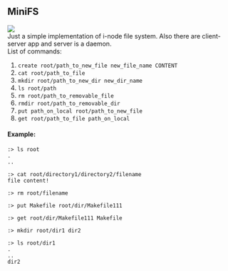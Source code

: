 ## MiniFS
![](https://travis-ci.org/alexa0o/miniFS.svg?branch=master)  
Just a simple implementation of i-node file system. Also there are client-server
app and server is a daemon.   
List of commands:
1. ``create root/path_to_new_file new_file_name CONTENT``  
2. ``cat root/path_to_file``  
3. ``mkdir root/path_to_new_dir new_dir_name``
4. ``ls root/path``  
5. ``rm root/path_to_removable_file``  
6. ``rmdir root/path_to_removable_dir``  
7. ``put path_on_local root/path_to_new_file``  
8. ``get root/path_to_file path_on_local``

#### Example:
``:> ls root``  
``.``  
``..``

``:> cat root/directory1/directory2/filename``  
``file content!``

``:> rm root/filename``

``:> put Makefile root/dir/Makefile111``

``:> get root/dir/Makefile111 Makefile``

``:> mkdir root/dir1 dir2``

``:> ls root/dir1``  
``.``  
``..``  
``dir2``